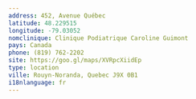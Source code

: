 ```yaml
---
address: 452, Avenue Québec
latitude: 48.229515
longitude: -79.03052
nomclinique: Clinique Podiatrique Caroline Guimont
pays: Canada
phone: (819) 762-2202
site: https://goo.gl/maps/XVRpcXiidEp
type: location
ville: Rouyn-Noranda, Quebec J9X 0B1
i18nlanguage: fr
---
```


